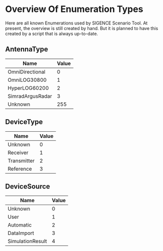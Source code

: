 ﻿# Overview Of Enumeration Types

Here are all known Enumerations used by SIGENCE Scenario Tool.
At present, the overview is still created by hand. 
But it is planned to have this created by a script that is always up-to-date.

## AntennaType

Name|Value
-|-|
OmniDirectional|0
OmniLOG30800|1
HyperLOG60200|2
SimradArgusRadar|3
Unknown|255

## DeviceType

Name|Value
-|-|
Unknown|0
Receiver|1
Transmitter|2
Reference|3

## DeviceSource

Name|Value
-|-|
Unknown|0
User|1
Automatic|2
DataImport|3
SimulationResult|4
